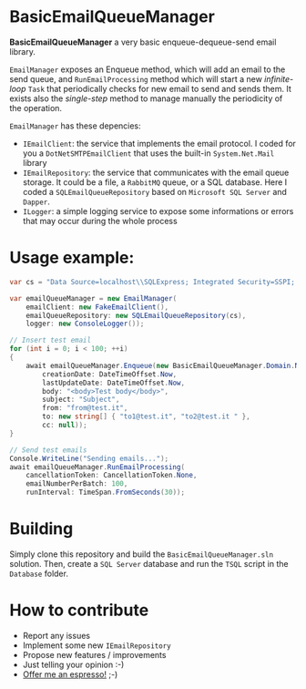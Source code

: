 # BasicEmailQueueManager
**BasicEmailQueueManager** a very basic enqueue-dequeue-send email library.

`EmailManager` exposes an Enqueue method, which will add an email to the send queue, and `RunEmailProcessing` method which will start a new *infinite-loop* `Task` that periodically checks for new email to send and sends them. It exists also the *single-step* method to manage manually the periodicity of the operation.

`EmailManager` has these depencies:
- `IEmailClient`: the service that implements the email protocol. I coded for you a `DotNetSMTPEmailClient` that uses the built-in `System.Net.Mail` library
- `IEmailRepository`: the service that communicates with the email queue storage. It could be a file, a `RabbitMQ` queue, or a SQL database. Here I coded a `SQLEmailQueueRepository` based on `Microsoft SQL Server` and `Dapper`.
- `ILogger`: a simple logging service to expose some informations or errors that may occur during the whole process

# Usage example:

```c#
var cs = "Data Source=localhost\\SQLExpress; Integrated Security=SSPI; Initial Catalog=PLAYGROUND;";

var emailQueueManager = new EmailManager(
    emailClient: new FakeEmailClient(),
    emailQueueRepository: new SQLEmailQueueRepository(cs),
    logger: new ConsoleLogger());

// Insert test email
for (int i = 0; i < 100; ++i)
{
    await emailQueueManager.Enqueue(new BasicEmailQueueManager.Domain.NewEmail(
        creationDate: DateTimeOffset.Now,
        lastUpdateDate: DateTimeOffset.Now,
        body: "<body>Test body</body>",
        subject: "Subject",
        from: "from@test.it",
        to: new string[] { "to1@test.it", "to2@test.it " },
        cc: null));
}

// Send test emails
Console.WriteLine("Sending emails...");
await emailQueueManager.RunEmailProcessing(
    cancellationToken: CancellationToken.None,
    emailNumberPerBatch: 100,
    runInterval: TimeSpan.FromSeconds(30));
```

# Building
Simply clone this repository and build the `BasicEmailQueueManager.sln` solution. Then, create a `SQL Server` database and run the `TSQL` script in the `Database` folder.

# How to contribute
- Report any issues
- Implement some new `IEmailRepository`
- Propose new features / improvements
- Just telling your opinion :-)
- [Offer me an espresso!](https://www.paypal.com/cgi-bin/webscr?cmd=_donations&business=DTT7P8N3TV7N6&currency_code=EUR&source=url) ;-)
